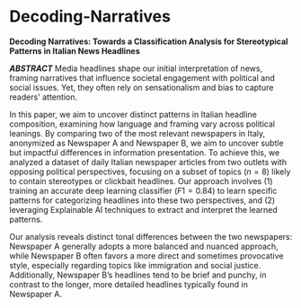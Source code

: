 # Decoding-Narratives

**Decoding Narratives: Towards a Classification Analysis for Stereotypical Patterns in Italian News Headlines**

***ABSTRACT*** 
Media headlines shape our initial interpretation of news, framing narratives that influence societal engagement with political and social issues. Yet, they often rely on sensationalism and bias to capture readers' attention.

In this paper, we aim to uncover distinct patterns in Italian headline composition, examining how language and framing vary across political leanings. By comparing two of the most relevant newspapers in Italy, anonymized as Newspaper A and Newspaper B, we aim to uncover subtle but impactful differences in information presentation. To achieve this, we analyzed a dataset of daily Italian newspaper articles from two outlets with opposing political perspectives, focusing on a subset of topics ($n=8$) likely to contain stereotypes or clickbait headlines. Our approach involves (1) training an accurate deep learning classifier ($F1=0.84$) to learn specific patterns for categorizing headlines into these two perspectives, and (2) leveraging Explainable AI techniques to extract and interpret the learned patterns.

Our analysis reveals distinct tonal differences between the two newspapers: Newspaper A generally adopts a more balanced and nuanced approach, while Newspaper B often favors a more direct and sometimes provocative style, especially regarding topics like immigration and social justice. Additionally, Newspaper B’s headlines tend to be brief and punchy, in contrast to the longer, more detailed headlines typically found in Newspaper A.


